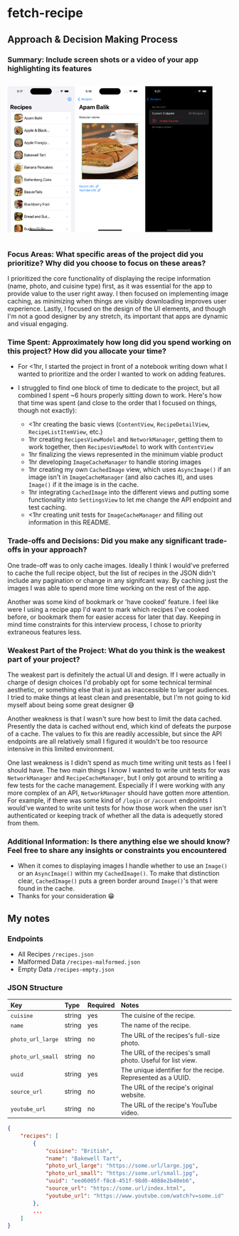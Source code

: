 <style>

.h-section {
  display: flex;
  flex-direction: vertical;
}

img {
  width: 30%;
  height: auto;
}

</style>

# fetch-recipe

## Approach & Decision Making Process

### Summary: Include screen shots or a video of your app highlighting its features

<div class="h-section">

![ContentView](./img/ContentView.png)
![RecipeDetailView](./img/RecipeDetailView.png)
![SettingsView](./img/SettingsView.png)

</div>

### Focus Areas: What specific areas of the project did you prioritize? Why did you choose to focus on these areas?

I prioritized the core functionality of displaying the recipe information (name, photo, and cuisine type) first,
as it was essential for the app to provide value to the user right away. I then focused on implementing image caching,
as minimizing when things are visibly downloading improves user experience. Lastly, I focused on the design of the UI
elements, and though I'm not a good designer by any stretch, its important that apps are dynamic and visual engaging.

### Time Spent: Approximately how long did you spend working on this project? How did you allocate your time?

- For <1hr, I started the project in front of a notebook writing down what I wanted to prioritize and the order I wanted to work
on adding features.
- I struggled to find one block of time to dedicate to the project, but all combined I spent ~6 hours properly
sitting down to work. Here's how that time was spent (and close to the order that I focused on things, though not exactly):

  - <1hr creating the basic views (`ContentView`, `RecipeDetailView`, `RecipeListItemView`, etc.)
  - 1hr creating `RecipesViewModel` and `NetworkManager`, getting them to work together, then `RecipesViewModel` to work with `ContentView`
  - 1hr finalizing the views represented in the minimum viable product
  - 1hr developing `ImageCacheManager` to handle storing images
  - 1hr creating my own `CachedImage` view, which uses `AsyncImage()` if an image isn't in `ImageCacheManager` (and also caches it), and uses `Image()` if it the image is in the cache.
  - 1hr integrating `CachedImage` into the different views and putting some functionality into `SettingsView` to let me change the API endpoint and test caching.
  - <1hr creating unit tests for `ImageCacheManager` and filling out information in this README.

### Trade-offs and Decisions: Did you make any significant trade-offs in your approach?

One trade-off was to only cache images. Ideally I think I would've preferred to cache the full recipe object, but the list
of recipes in the JSON didn't include any pagination or change in any signifcant way. By caching just the images I was able
to spend more time working on the rest of the app.

Another was some kind of bookmark or 'have cooked' feature. I feel like were I using a recipe app I'd want to mark which
recipes I've cooked before, or bookmark them for easier access for later that day. Keeping in mind time constraints for this
interview process, I chose to priority extraneous features less.

### Weakest Part of the Project: What do you think is the weakest part of your project?

The weakest part is definitely the actual UI and design. If I were actually in charge of design choices I'd probably opt for
some technical terminal aesthetic, or something else that is just as inaccessible to larger audiences. I tried to make things
at least clean and presentable, but I'm not going to kid myself about being some great designer 😅

Another weakness is that I wasn't sure how best to limit the data cached. Presently the data is cached without end, which kind
of defeats the purpose of a cache. The values to fix this are readily accessible, but since the API endpoints are all relatively
small I figured it wouldn't be too resource intensive in this limited environment.

One last weakness is I didn't spend as much time writing unit tests as I feel I should have. The two main things I know I wanted
to write unit tests for was `NetworkManager` and `RecipeCacheManager`, but I only got around to writing a few tests for the cache
management. Especially if I were working with any more complex of an API, `NetworkManager` should have gotten more attention. For
example, if there was some kind of `/login` or `/account` endpoints I would've wanted to write unit tests for how those work
when the user isn't authenticated or keeping track of whether all the data is adequetly stored from them.

### Additional Information: Is there anything else we should know? Feel free to share any insights or constraints you encountered

- When it comes to displaying images I handle whether to use an `Image()` or an `AsyncImage()` within my `CachedImage()`. To make
  that distinction clear, `CachedImage()` puts a green border around `Image()`'s that were found in the cache.
- Thanks for your consideration 😁

## My notes

### Endpoints

- All Recipes `/recipes.json`
- Malformed Data `/recipes-malformed.json`
- Empty Data `/recipes-empty.json`

### JSON Structure

|        Key        |  Type  | Required |                            Notes                             |
| :---------------- | :----- | :------- | :----------------------------------------------------------- |
| `cuisine`         | string |   yes    | The cuisine of the recipe.                                   |
| `name`            | string |   yes    | The name of the recipe.                                      |
| `photo_url_large` | string |   no     | The URL of the recipes's full-size photo.                    |
| `photo_url_small` | string |   no     | The URL of the recipes's small photo. Useful for list view.  |
| `uuid`            | string |   yes    | The unique identifier for the recipe. Represented as a UUID. |
| `source_url`      | string |   no     | The URL of the recipe's original website.                    |
| `youtube_url`     | string |   no     | The URL of the recipe's YouTube video.                       |

```json
{
    "recipes": [
        {
            "cuisine": "British",
            "name": "Bakewell Tart",
            "photo_url_large": "https://some.url/large.jpg",
            "photo_url_small": "https://some.url/small.jpg",
            "uuid": "eed6005f-f8c8-451f-98d0-4088e2b40eb6",
            "source_url": "https://some.url/index.html",
            "youtube_url": "https://www.youtube.com/watch?v=some.id"
        },
        ...
    ]
}
```
